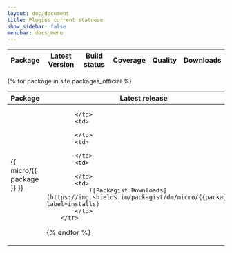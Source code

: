 ```yaml
---
layout: doc/document
title: Plugins current statuese
show_sidebar: false
menubar: docs_menu
---
```


| Package      | Latest Version | Build status | Coverage | Quality | Downloads |
|--------------|----------------|--------------|----------|---------|-----------|

<table class="responsive-table table">
  <thead>
    <tr>
      <th scope="col"> Package </th>
      <th scope="col"> Latest release</th>
    </tr>
  </thead>
  <tbody>
    {% for package in site.packages_official %}
        <tr>
            <td>
                {{ micro/{{ package }} }}
            </td>
            <td>
                
            </td>
            <td>
                
            </td>
            <td>
                
            </td>
            <td>
                
            </td>
            <td>
                ![Packagist Downloads](https://img.shields.io/packagist/dm/micro/{{package}}?label=installs)
            </td>
        </tr>
{% endfor %}
  </tbody>
</table>